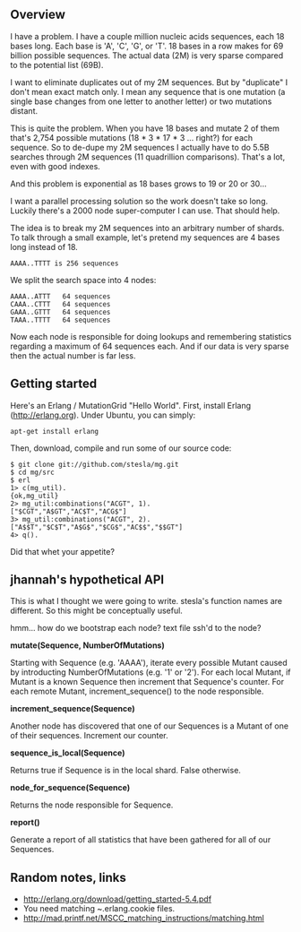 Overview
--------

I have a problem. I have a couple million nucleic acids sequences, 
each 18 bases long. Each base is 'A', 'C', 'G', or 'T'. 18 bases in a row 
makes for 69 billion possible sequences. The actual data (2M) is very 
sparse compared to the potential list (69B).

I want to eliminate duplicates out of my 2M sequences. But by "duplicate" I 
don't mean exact match only. I mean any sequence that is one mutation (a 
single base changes from one letter to another letter) or two mutations distant.

This is quite the problem. When you have 18 bases and mutate 2 of them 
that's 2,754 possible mutations (18 \* 3 \* 17 \* 3 ... right?) for each sequence. 
So to de-dupe my 2M sequences I actually have to do 5.5B searches through 2M 
sequences (11 quadrillion comparisons). That's a lot, even with good indexes.

And this problem is exponential as 18 bases grows to 19 or 20 or 30...

I want a parallel processing solution so the work doesn't take so long. 
Luckily there's a 2000 node super-computer I can use. That should help.

The idea is to break my 2M sequences into an arbitrary number of shards.  
To talk through a small example, let's pretend my sequences are 4 bases 
long instead of 18.

    AAAA..TTTT is 256 sequences

We split the search space into 4 nodes:

    AAAA..ATTT   64 sequences
    CAAA..CTTT   64 sequences
    GAAA..GTTT   64 sequences
    TAAA..TTTT   64 sequences

Now each node is responsible for doing lookups and remembering statistics
regarding a maximum of 64 sequences each. And if our data is very sparse
then the actual number is far less.


Getting started
---------------

Here's an Erlang / MutationGrid "Hello World". First, install Erlang (http://erlang.org). 
Under Ubuntu, you can simply:

    apt-get install erlang

Then, download, compile and run some of our source code:

    $ git clone git://github.com/stesla/mg.git
    $ cd mg/src
    $ erl
    1> c(mg_util).
    {ok,mg_util}
    2> mg_util:combinations("ACGT", 1).
    ["$CGT","A$GT","AC$T","ACG$"]
    3> mg_util:combinations("ACGT", 2).
    ["A$$T","$C$T","A$G$","$CG$","AC$$","$$GT"]
    4> q().

Did that whet your appetite?



jhannah's hypothetical API
--------------------------

This is what I thought we were going to write. stesla's function names are different.
So this might be conceptually useful.

hmm... how do we bootstrap each node? text file ssh'd to the node?

**mutate(Sequence, NumberOfMutations)**

  Starting with Sequence (e.g. 'AAAA'), iterate every possible Mutant caused by introducting
  NumberOfMutations (e.g. '1' or '2'). For each local Mutant, if Mutant is a known Sequence
  then increment that Sequence's counter. For each remote Mutant, increment_sequence()
  to the node responsible.

**increment_sequence(Sequence)**

  Another node has discovered that one of our Sequences is a Mutant of one of their
  sequences. Increment our counter.

**sequence_is_local(Sequence)**

  Returns true if Sequence is in the local shard. False otherwise.

**node_for_sequence(Sequence)**

  Returns the node responsible for Sequence.

**report()**

  Generate a report of all statistics that have been gathered for all of our Sequences.


Random notes, links
-------------------

* http://erlang.org/download/getting_started-5.4.pdf
* You need matching ~.erlang.cookie files.
* http://mad.printf.net/MSCC_matching_instructions/matching.html

